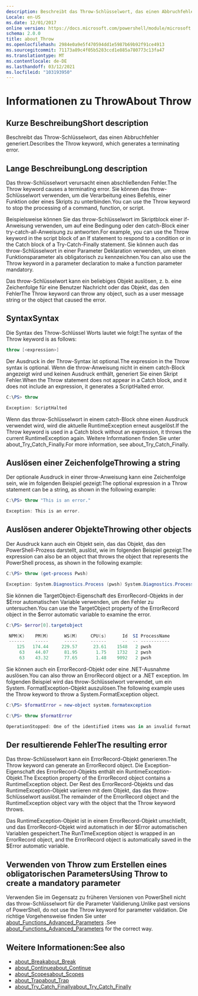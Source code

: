 ```yaml
---
description: Beschreibt das Throw-Schlüsselwort, das einen Abbruchfehler generiert.
Locale: en-US
ms.date: 12/01/2017
online version: https://docs.microsoft.com/powershell/module/microsoft.powershell.core/about/about_throw?view=powershell-7&WT.mc_id=ps-gethelp
schema: 2.0.0
title: about_Throw
ms.openlocfilehash: 2984e0a9e5f470594dd1e5987b69b92f91ce4913
ms.sourcegitcommit: 71173a89c4f05b5283ccd1e885a780773c13fa47
ms.translationtype: MT
ms.contentlocale: de-DE
ms.lasthandoff: 03/12/2021
ms.locfileid: "103193950"
---
```

# <a name="about-throw"></a><span data-ttu-id="35534-103">Informationen zu Throw</span><span class="sxs-lookup"><span data-stu-id="35534-103">About Throw</span></span>

## <a name="short-description"></a><span data-ttu-id="35534-104">Kurze Beschreibung</span><span class="sxs-lookup"><span data-stu-id="35534-104">Short description</span></span>
<span data-ttu-id="35534-105">Beschreibt das Throw-Schlüsselwort, das einen Abbruchfehler generiert.</span><span class="sxs-lookup"><span data-stu-id="35534-105">Describes the Throw keyword, which generates a terminating error.</span></span>

## <a name="long-description"></a><span data-ttu-id="35534-106">Lange Beschreibung</span><span class="sxs-lookup"><span data-stu-id="35534-106">Long description</span></span>

<span data-ttu-id="35534-107">Das throw-Schlüsselwort verursacht einen abschließenden Fehler.</span><span class="sxs-lookup"><span data-stu-id="35534-107">The Throw keyword causes a terminating error.</span></span> <span data-ttu-id="35534-108">Sie können das throw-Schlüsselwort verwenden, um die Verarbeitung eines Befehls, einer Funktion oder eines Skripts zu unterbinden.</span><span class="sxs-lookup"><span data-stu-id="35534-108">You can use the Throw keyword to stop the processing of a command, function, or script.</span></span>

<span data-ttu-id="35534-109">Beispielsweise können Sie das throw-Schlüsselwort im Skriptblock einer if-Anweisung verwenden, um auf eine Bedingung oder den catch-Block einer try-catch-all-Anweisung zu antworten.</span><span class="sxs-lookup"><span data-stu-id="35534-109">For example, you can use the Throw keyword in the script block of an If statement to respond to a condition or in the Catch block of a Try-Catch-Finally statement.</span></span> <span data-ttu-id="35534-110">Sie können auch das throw-Schlüsselwort in einer Parameter Deklaration verwenden, um einen Funktionsparameter als obligatorisch zu kennzeichnen.</span><span class="sxs-lookup"><span data-stu-id="35534-110">You can also use the Throw keyword in a parameter declaration to make a function parameter mandatory.</span></span>

<span data-ttu-id="35534-111">Das throw-Schlüsselwort kann ein beliebiges Objekt auslösen, z. b. eine Zeichenfolge für eine Benutzer Nachricht oder das Objekt, das den Fehler</span><span class="sxs-lookup"><span data-stu-id="35534-111">The Throw keyword can throw any object, such as a user message string or the object that caused the error.</span></span>

## <a name="syntax"></a><span data-ttu-id="35534-112">Syntax</span><span class="sxs-lookup"><span data-stu-id="35534-112">Syntax</span></span>

<span data-ttu-id="35534-113">Die Syntax des Throw-Schlüssel Worts lautet wie folgt:</span><span class="sxs-lookup"><span data-stu-id="35534-113">The syntax of the Throw keyword is as follows:</span></span>

```powershell
throw [<expression>]
```

<span data-ttu-id="35534-114">Der Ausdruck in der Throw-Syntax ist optional.</span><span class="sxs-lookup"><span data-stu-id="35534-114">The expression in the Throw syntax is optional.</span></span> <span data-ttu-id="35534-115">Wenn die throw-Anweisung nicht in einem catch-Block angezeigt wird und keinen Ausdruck enthält, generiert Sie einen Skript Fehler.</span><span class="sxs-lookup"><span data-stu-id="35534-115">When the Throw statement does not appear in a Catch block, and it does not include an expression, it generates a ScriptHalted error.</span></span>

```powershell
C:\PS> throw

Exception: ScriptHalted
```

<span data-ttu-id="35534-116">Wenn das throw-Schlüsselwort in einem catch-Block ohne einen Ausdruck verwendet wird, wird die aktuelle RuntimeException erneut ausgelöst.</span><span class="sxs-lookup"><span data-stu-id="35534-116">If the Throw keyword is used in a Catch block without an expression, it throws the current RuntimeException again.</span></span> <span data-ttu-id="35534-117">Weitere Informationen finden Sie unter about_Try_Catch_Finally.</span><span class="sxs-lookup"><span data-stu-id="35534-117">For more information, see about_Try_Catch_Finally.</span></span>

## <a name="throwing-a-string"></a><span data-ttu-id="35534-118">Auslösen einer Zeichenfolge</span><span class="sxs-lookup"><span data-stu-id="35534-118">Throwing a string</span></span>

<span data-ttu-id="35534-119">Der optionale Ausdruck in einer throw-Anweisung kann eine Zeichenfolge sein, wie im folgenden Beispiel gezeigt:</span><span class="sxs-lookup"><span data-stu-id="35534-119">The optional expression in a Throw statement can be a string, as shown in the following example:</span></span>

```powershell
C:\PS> throw "This is an error."

Exception: This is an error.
```

## <a name="throwing-other-objects"></a><span data-ttu-id="35534-120">Auslösen anderer Objekte</span><span class="sxs-lookup"><span data-stu-id="35534-120">Throwing other objects</span></span>

<span data-ttu-id="35534-121">Der Ausdruck kann auch ein Objekt sein, das das Objekt, das den PowerShell-Prozess darstellt, auslöst, wie im folgenden Beispiel gezeigt:</span><span class="sxs-lookup"><span data-stu-id="35534-121">The expression can also be an object that throws the object that represents the PowerShell process, as shown in the following example:</span></span>

```powershell
C:\PS> throw (get-process Pwsh)

Exception: System.Diagnostics.Process (pwsh) System.Diagnostics.Process (pwsh) System.Diagnostics.Process (pwsh)
```

<span data-ttu-id="35534-122">Sie können die TargetObject-Eigenschaft des ErrorRecord-Objekts in der $Error automatischen Variable verwenden, um den Fehler zu untersuchen.</span><span class="sxs-lookup"><span data-stu-id="35534-122">You can use the TargetObject property of the ErrorRecord object in the $error automatic variable to examine the error.</span></span>

```powershell
C:\PS> $error[0].targetobject

 NPM(K)    PM(M)      WS(M)     CPU(s)      Id  SI ProcessName
 ------    -----      -----     ------      --  -- -----------
    125   174.44     229.57      23.61    1548   2 pwsh
     63    44.07      81.95       1.75    1732   2 pwsh
     63    43.32      77.65       1.48    9092   2 pwsh
```

<span data-ttu-id="35534-123">Sie können auch ein ErrorRecord-Objekt oder eine .NET-Ausnahme auslösen.</span><span class="sxs-lookup"><span data-stu-id="35534-123">You can also throw an ErrorRecord object or a .NET exception.</span></span> <span data-ttu-id="35534-124">Im folgenden Beispiel wird das throw-Schlüsselwort verwendet, um ein System. FormatException-Objekt auszulösen.</span><span class="sxs-lookup"><span data-stu-id="35534-124">The following example uses the Throw keyword to throw a System.FormatException object.</span></span>

```powershell
C:\PS> $formatError = new-object system.formatexception

C:\PS> throw $formatError

OperationStopped: One of the identified items was in an invalid format.
```

## <a name="the-resulting-error"></a><span data-ttu-id="35534-125">Der resultierende Fehler</span><span class="sxs-lookup"><span data-stu-id="35534-125">The resulting error</span></span>

<span data-ttu-id="35534-126">Das throw-Schlüsselwort kann ein ErrorRecord-Objekt generieren.</span><span class="sxs-lookup"><span data-stu-id="35534-126">The Throw keyword can generate an ErrorRecord object.</span></span> <span data-ttu-id="35534-127">Die Exception-Eigenschaft des ErrorRecord-Objekts enthält ein RuntimeException-Objekt.</span><span class="sxs-lookup"><span data-stu-id="35534-127">The Exception property of the ErrorRecord object contains a RuntimeException object.</span></span> <span data-ttu-id="35534-128">Der Rest des ErrorRecord-Objekts und das RuntimeException-Objekt variieren mit dem Objekt, das das throw-Schlüsselwort auslöst.</span><span class="sxs-lookup"><span data-stu-id="35534-128">The remainder of the ErrorRecord object and the RuntimeException object vary with the object that the Throw keyword throws.</span></span>

<span data-ttu-id="35534-129">Das RuntimeException-Objekt ist in einem ErrorRecord-Objekt umschließt, und das ErrorRecord-Objekt wird automatisch in der $Error automatischen Variablen gespeichert.</span><span class="sxs-lookup"><span data-stu-id="35534-129">The RunTimeException object is wrapped in an ErrorRecord object, and the ErrorRecord object is automatically saved in the $Error automatic variable.</span></span>

## <a name="using-throw-to-create-a-mandatory-parameter"></a><span data-ttu-id="35534-130">Verwenden von Throw zum Erstellen eines obligatorischen Parameters</span><span class="sxs-lookup"><span data-stu-id="35534-130">Using Throw to create a mandatory parameter</span></span>

<span data-ttu-id="35534-131">Verwenden Sie im Gegensatz zu früheren Versionen von PowerShell nicht das throw-Schlüsselwort für die Parameter Validierung.</span><span class="sxs-lookup"><span data-stu-id="35534-131">Unlike past versions of PowerShell, do not use the Throw keyword for parameter validation.</span></span> <span data-ttu-id="35534-132">Die richtige Vorgehensweise finden Sie unter [about_Functions_Advanced_Parameters](about_Functions_Advanced_Parameters.md) .</span><span class="sxs-lookup"><span data-stu-id="35534-132">See [about_Functions_Advanced_Parameters](about_Functions_Advanced_Parameters.md) for the correct way.</span></span>

## <a name="see-also"></a><span data-ttu-id="35534-133">Weitere Informationen:</span><span class="sxs-lookup"><span data-stu-id="35534-133">See also</span></span>

- [<span data-ttu-id="35534-134">about_Break</span><span class="sxs-lookup"><span data-stu-id="35534-134">about_Break</span></span>](about_Break.md)
- [<span data-ttu-id="35534-135">about_Continue</span><span class="sxs-lookup"><span data-stu-id="35534-135">about_Continue</span></span>](about_Continue.md)
- [<span data-ttu-id="35534-136">about_Scopes</span><span class="sxs-lookup"><span data-stu-id="35534-136">about_Scopes</span></span>](about_Scopes.md)
- [<span data-ttu-id="35534-137">about_Trap</span><span class="sxs-lookup"><span data-stu-id="35534-137">about_Trap</span></span>](about_Trap.md)
- [<span data-ttu-id="35534-138">about_Try_Catch_Finally</span><span class="sxs-lookup"><span data-stu-id="35534-138">about_Try_Catch_Finally</span></span>](about_Try_Catch_Finally.md)
